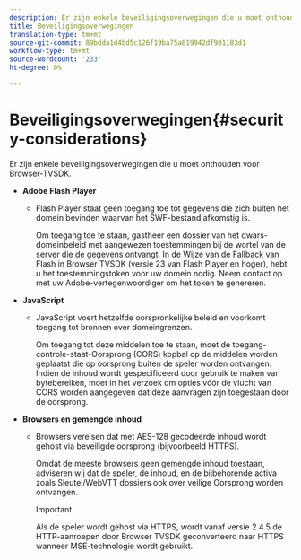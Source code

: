 ```yaml
---
description: Er zijn enkele beveiligingsoverwegingen die u moet onthouden voor Browser-TVSDK.
title: Beveiligingsoverwegingen
translation-type: tm+mt
source-git-commit: 89bdda1d4bd5c126f19ba75a819942df901183d1
workflow-type: tm+mt
source-wordcount: '233'
ht-degree: 0%

---
```



# Beveiligingsoverwegingen{#security-considerations}

Er zijn enkele beveiligingsoverwegingen die u moet onthouden voor Browser-TVSDK.

* **Adobe Flash Player**

   * Flash Player staat geen toegang toe tot gegevens die zich buiten het domein bevinden waarvan het SWF-bestand afkomstig is.

      Om toegang toe te staan, gastheer een dossier van het dwars-domeinbeleid met aangewezen toestemmingen bij de wortel van de server die de gegevens ontvangt. In de Wijze van de Fallback van Flash in Browser TVSDK (versie 23 van Flash Player en hoger), hebt u het toestemmingstoken voor uw domein nodig. Neem contact op met uw Adobe-vertegenwoordiger om het token te genereren.

* **JavaScript**

   * JavaScript voert hetzelfde oorspronkelijke beleid en voorkomt toegang tot bronnen over domeingrenzen.

      Om toegang tot deze middelen toe te staan, moet de toegang-controle-staat-Oorsprong (CORS) kopbal op de middelen worden geplaatst die op oorsprong buiten de speler worden ontvangen. Indien de inhoud wordt gespecificeerd door gebruik te maken van bytebereiken, moet in het verzoek om opties vóór de vlucht van CORS worden aangegeven dat deze aanvragen zijn toegestaan door de oorsprong.

* **Browsers en gemengde inhoud**

   * Browsers vereisen dat met AES-128 gecodeerde inhoud wordt gehost via beveiligde oorsprong (bijvoorbeeld HTTPS).

      Omdat de meeste browsers geen gemengde inhoud toestaan, adviseren wij dat de speler, de inhoud, en de bijbehorende activa zoals Sleutel/WebVTT dossiers ook over veilige Oorsprong worden ontvangen.

      >[!IMPORTANT]
      >
      >Als de speler wordt gehost via HTTPS, wordt vanaf versie 2.4.5 de HTTP-aanroepen door Browser TVSDK geconverteerd naar HTTPS wanneer MSE-technologie wordt gebruikt.

